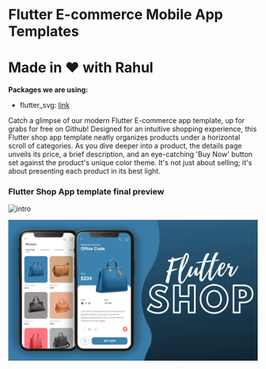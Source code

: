 # Flutter E-commerce Mobile App Templates

# Made in ❤️ with Rahul
**Packages we are using:**

- flutter_svg: [link](https://pub.dev/packages/flutter_svg)

Catch a glimpse of our modern Flutter E-commerce app template, up for grabs for free on Github! Designed for an intuitive shopping experience, this Flutter shop app template neatly organizes products under a horizontal scroll of categories. As you dive deeper into a product, the details page unveils its price, a brief description, and an eye-catching 'Buy Now' button set against the product's unique color theme. It's not just about selling; it's about presenting each product in its best light.

### Flutter Shop App template final preview

![intro](intro.gif)

![App UI](/ui.png)
